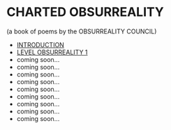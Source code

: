 <link rel="stylesheet" href="/wikiblogarden/obsurreality/style.css" />

# CHARTED OBSURREALITY

(a book of poems by the OBSURREALITY COUNCIL)

- [INTRODUCTION](./introduction)
- [LEVEL OBSURREALITY 1](level-1)
- coming soon...
- coming soon...
- coming soon...
- coming soon...
- coming soon...
- coming soon...
- coming soon...
- coming soon...
- coming soon...
